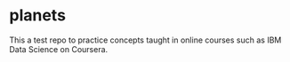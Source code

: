 # planets

This a test repo to practice concepts taught in online courses such as IBM Data Science on Coursera.
